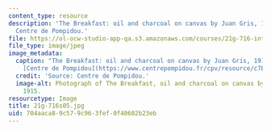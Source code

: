 ```yaml
---
content_type: resource
description: 'The Breakfast: oil and charcoal on canvas by Juan Gris, 1915. Source:
  Centre de Pompidou.'
file: https://ol-ocw-studio-app-qa.s3.amazonaws.com/courses/21g-716-introduction-to-contemporary-hispanic-literature-spring-2005/704aaca89c579c963fef0f40602b23eb_21g-716s05.jpg
file_type: image/jpeg
image_metadata:
  caption: "The Breakfast: oil and charcoal on canvas by Juan Gris, 1915. (Source:\_\
    [Centre de Pompidou](https://www.centrepompidou.fr/cpv/resource/c7Edeyk/rznder4).)"
  credit: 'Source: Centre de Pompidou.'
  image-alt: Photograph of The Breakfast, oil and charcoal on canvas by Juan Gris,
    1915.
resourcetype: Image
title: 21g-716s05.jpg
uid: 704aaca8-9c57-9c96-3fef-0f40602b23eb
---
```

